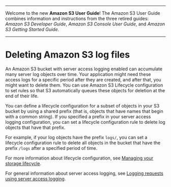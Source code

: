 --------

Welcome to the new **Amazon S3 User Guide**\! The Amazon S3 User Guide combines information and instructions from the three retired guides: *Amazon S3 Developer Guide*, *Amazon S3 Console User Guide*, and *Amazon S3 Getting Started Guide*\.

--------

# Deleting Amazon S3 log files<a name="deleting-log-files-lifecycle"></a>

An Amazon S3 bucket with server access logging enabled can accumulate many server log objects over time\. Your application might need these access logs for a specific period after they are created, and after that, you might want to delete them\. You can use Amazon S3 Lifecycle configuration to set rules so that S3 automatically queues these objects for deletion at the end of their life\. 

You can define a lifecycle configuration for a subset of objects in your S3 bucket by using a shared prefix \(that is, objects that have names that begin with a common string\)\. If you specified a prefix in your server access logging configuration, you can set a lifecycle configuration rule to delete log objects that have that prefix\. 

For example, if your log objects have the prefix `logs/`, you can set a lifecycle configuration rule to delete all objects in the bucket that have the prefix `/logs` after a specified period of time\. 

For more information about lifecycle configuration, see [Managing your storage lifecycle](object-lifecycle-mgmt.md)\.

For general information about server access logging, see [Logging requests using server access logging](ServerLogs.md)\.